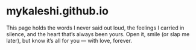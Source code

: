 # mykaleshi.github.io
This page holds the words I never said out loud, the feelings I carried in silence, and the heart that’s always been yours. Open it, smile (or slap me later), but know it’s all for you — with love, forever.
